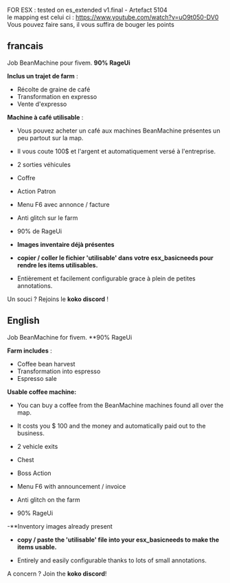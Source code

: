 FOR ESX : tested on es_extended v1.final - Artefact 5104  
  le mapping est celui ci : https://www.youtube.com/watch?v=uO9t050-DV0  
  Vous pouvez faire sans, il vous suffira de bouger les points
  

francais
--
Job BeanMachine pour fivem.
**90% RageUi**

**Inclus un trajet de farm** :
- Récolte de graine de café
- Transformation en expresso
- Vente d'expresso

**Machine à café utilisable** : 
- Vous pouvez acheter un café aux machines BeanMachine présentes un peu partout sur la map. 
- Il vous coute 100$ et l'argent et automatiquement versé à l'entreprise.


- 2 sorties véhicules
- Coffre
- Action Patron
- Menu F6 avec annonce / facture
- Anti glitch sur le farm
- 90% de RageUi

- **Images inventaire déjà présentes**
- **copier / coller le fichier 'utilisable' dans votre esx_basicneeds pour rendre les items utilisables.**

- Entièrement et facilement configurable grace à plein de petites annotations.  
  
Un souci ? Rejoins le **koko discord** !



English
--
Job BeanMachine for fivem.
**90% RageUi

**Farm includes** :
- Coffee bean harvest
- Transformation into espresso
- Espresso sale

**Usable coffee machine:**
- You can buy a coffee from the BeanMachine machines found all over the map.
- It costs you $ 100 and the money and automatically paid out to the business.


- 2 vehicle exits
- Chest
- Boss Action
- Menu F6 with announcement / invoice
- Anti glitch on the farm
- 90% RageUi

-**Inventory images already present
- **copy / paste the 'utilisable' file into your esx_basicneeds to make the items usable.**


- Entirely and easily configurable thanks to lots of small annotations.
    
A concern ? Join the **koko discord**!
